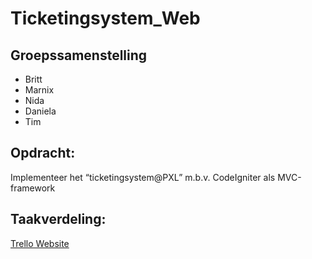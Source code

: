 # Ticketingsystem_Web
## Groepssamenstelling
- Britt
- Marnix
- Nida
- Daniela
- Tim


## Opdracht:
Implementeer het “ticketingsystem@PXL” m.b.v. CodeIgniter als MVC-framework

## Taakverdeling:
[Trello Website](https://trello.com/b/wjsrq4KZ/webtech-project)